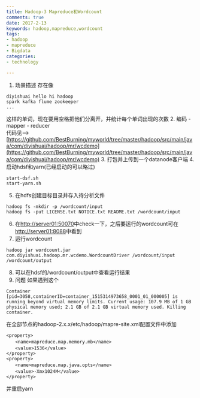 ```yaml
---
title: Hadoop-3 Mapreduce和Wordcount
comments: true
date: 2017-2-13
keywords: hadoop,mapreduce,wordcount
tags:
- hadoop
- mapreduce
- Bigdata
categories:
- technology

---
```

1. 场景描述
存在像
```
diyishuai hello hi hadoop
spark kafka flume zookeeper
...
```
这样的单词，现在要用空格把他们分离开，并统计每个单词出现的次数
2. 编码
    - mapper
    - reducer  
代码见-->[https://github.com/BestBurning/myworld/tree/master/hadoop/src/main/java/com/diyishuai/hadoop/mr/wcdemo](https://github.com/BestBurning/myworld/tree/master/hadoop/src/main/java/com/diyishuai/hadoop/mr/wcdemo)
3. 打包并上传到一个datanode客户端
4. 启动hdsf和yarn(已经启动的可以略过)
```
start-dsf.sh
start-yarn.sh
```
5. 在hdfs创建目标目录并存入待分析文件
```
hadoop fs -mkdir -p /wordcount/input
hadoop fs -put LICENSE.txt NOTICE.txt README.txt /wordcount/input
```
6. 在[http://server01:50070](http://server01:50070)中check一下，之后要运行的wordcount可在[http://server01:8088](http://server01:8088)中看到
7. 运行wordcount
```
hadoop jar wordcount.jar com.diyishuai.hadoop.mr.wcdemo.WordcountDriver /wordcount/input /wordcount/output
```
8. 可以在hdsf的/wordcount/output中查看运行结果
9. 问题
如果遇到这个
```
Container [pid=3058,containerID=container_1515314973658_0001_01_000005] is running beyond virtual memory limits. Current usage: 107.9 MB of 1 GB physical memory used; 2.1 GB of 2.1 GB virtual memory used. Killing container.
```
在全部节点的hadoop-2.x.x/etc/hadoop/mapre-site.xml配置文件中添加
```
<property>
　　<name>mapreduce.map.memory.mb</name>
　　<value>1536</value>
</property>
<property>
　　<name>mapreduce.map.java.opts</name>
　　<value>-Xmx1024M</value>
</property>

```
并重启yarn
